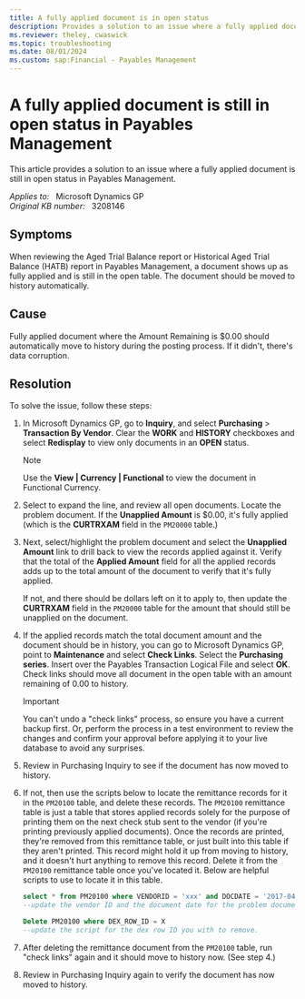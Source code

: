 ```yaml
---
title: A fully applied document is in open status
description: Provides a solution to an issue where a fully applied document is still in open status in Payables Management.
ms.reviewer: theley, cwaswick
ms.topic: troubleshooting
ms.date: 08/01/2024
ms.custom: sap:Financial - Payables Management
---
```

# A fully applied document is still in open status in Payables Management

This article provides a solution to an issue where a fully applied document is still in open status in Payables Management.

_Applies to:_ &nbsp; Microsoft Dynamics GP  
_Original KB number:_ &nbsp; 3208146

## Symptoms

When reviewing the Aged Trial Balance report or Historical Aged Trial Balance (HATB) report in Payables Management, a document shows up as fully applied and is still in the open table. The document should be moved to history automatically.

## Cause

Fully applied document where the Amount Remaining is $0.00 should automatically move to history during the posting process. If it didn't, there's data corruption.

## Resolution

To solve the issue, follow these steps:

1. In Microsoft Dynamics GP, go to **Inquiry**, and select **Purchasing** > **Transaction By Vendor**. Clear the **WORK** and **HISTORY** checkboxes and select **Redisplay** to view only documents in an **OPEN** status.

    > [!NOTE]
    > Use the **View | Currency | Functional** to view the document in Functional Currency.

2. Select to expand the line, and review all open documents. Locate the problem document. If the **Unapplied Amount** is $0.00, it's fully applied (which is the **CURTRXAM** field in the `PM20000` table.)

3. Next, select/highlight the problem document and select the **Unapplied Amount** link to drill back to view the records applied against it. Verify that the total of the **Applied Amount** field for all the applied records adds up to the total amount of the document to verify that it's fully applied.

    If not, and there should be dollars left on it to apply to, then update the **CURTRXAM** field in the `PM20000` table for the amount that should still be unapplied on the document.

4. If the applied records match the total document amount and the document should be in history, you can go to Microsoft Dynamics GP, point to **Maintenance** and select **Check Links**. Select the **Purchasing series**. Insert over the Payables Transaction Logical File and select **OK**. Check links should move all document in the open table with an amount remaining of 0.00 to history.

    > [!IMPORTANT]
    > You can't undo a "check links" process, so ensure you have a current backup first. Or, perform the process in a test environment to review the changes and confirm your approval before applying it to your live database to avoid any surprises.

5. Review in Purchasing Inquiry to see if the document has now moved to history.

6. If not, then use the scripts below to locate the remittance records for it in the `PM20100` table, and delete these records. The `PM20100` remittance table is just a table that stores applied records solely for the purpose of printing them on the next check stub sent to the vendor (if you're printing previously applied documents). Once the records are printed, they're removed from this remittance table, or just built into this table if they aren't printed. This record might hold it up from moving to history, and it doesn't hurt anything to remove this record. Delete it from the `PM20100` remittance table once you've located it. Below are helpful scripts to use to locate it in this table.

    ```sql
    select * from PM20100 where VENDORID = 'xxx' and DOCDATE = '2017-04-12'
    --update the vendor ID and the document date for the problem document to help locate it.

    Delete PM20100 where DEX_ROW_ID = X
    --update the script for the dex row ID you with to remove.
    ```

7. After deleting the remittance document from the `PM20100` table, run "check links" again and it should move to history now. (See step 4.)

8. Review in Purchasing Inquiry again to verify the document has now moved to history.
